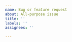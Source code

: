 ```yaml
---
name: Bug or feature request
about: All-purpose issue
title: ''
labels: ''
assignees: ''

---
```


<!--
Bug reports: It's really helpful to know if you were logged in, and if you can include screenshots.

Feature requests: Please discuss them in the chat room or a meta thread before posting. We're deliberate about community design, so this helps you learn if we've considered similar ideas and build consensus around your idea.

I (@pushcx) try to timebox non-urgent Lobsters maintenance to the scheduled office hours streams (https://push.cx/stream), so it may take me a couple days to respond. If you don't want your issue or PR reviewed on a stream, say so and I won't.
-->
